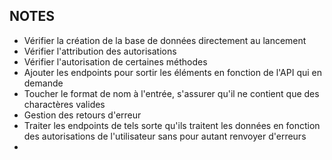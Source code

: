 ## NOTES 

- Vérifier la création de la base de données directement au lancement
- Vérifier l'attribution des autorisations 
- Vérifier l'autorisation de certaines méthodes 
- Ajouter les endpoints pour sortir les éléments en fonction de l'API qui en demande 
- Toucher le format de nom à l'entrée, s'assurer qu'il ne contient que des charactères valides
- Gestion des retours d'erreur
- Traiter les endpoints de tels sorte qu'ils traitent les données en fonction des autorisations
  de l'utilisateur sans pour autant renvoyer d'erreurs 
- 